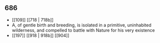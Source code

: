 ## 686
- [[109]] [[718 | 718b]] 
- A, of gentle birth and breeding, is isolated in a primitive, uninhabited wilderness, and compelled to battle with Nature for his very existence
- [[197]] [[918 | 918b]] [[904]] 

